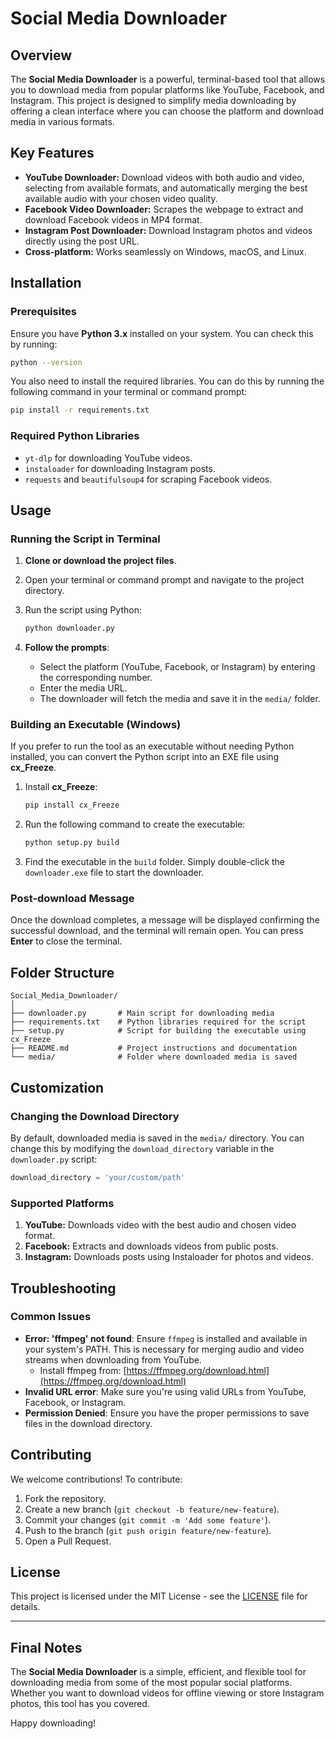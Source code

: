 # **Social Media Downloader**

## **Overview**

The **Social Media Downloader** is a powerful, terminal-based tool that allows you to download media from popular platforms like YouTube, Facebook, and Instagram. This project is designed to simplify media downloading by offering a clean interface where you can choose the platform and download media in various formats.

## **Key Features**

- **YouTube Downloader:** Download videos with both audio and video, selecting from available formats, and automatically merging the best available audio with your chosen video quality.
- **Facebook Video Downloader:** Scrapes the webpage to extract and download Facebook videos in MP4 format.
- **Instagram Post Downloader:** Download Instagram photos and videos directly using the post URL.
- **Cross-platform:** Works seamlessly on Windows, macOS, and Linux.

## **Installation**

### **Prerequisites**

Ensure you have **Python 3.x** installed on your system. You can check this by running:

```bash
python --version
```

You also need to install the required libraries. You can do this by running the following command in your terminal or command prompt:

```bash
pip install -r requirements.txt
```

### **Required Python Libraries**

- `yt-dlp` for downloading YouTube videos.
- `instaloader` for downloading Instagram posts.
- `requests` and `beautifulsoup4` for scraping Facebook videos.

## **Usage**

### **Running the Script in Terminal**

1. **Clone or download the project files**.
2. Open your terminal or command prompt and navigate to the project directory.
3. Run the script using Python:

    ```bash
    python downloader.py
    ```

4. **Follow the prompts**:
   - Select the platform (YouTube, Facebook, or Instagram) by entering the corresponding number.
   - Enter the media URL.
   - The downloader will fetch the media and save it in the `media/` folder.

### **Building an Executable (Windows)**

If you prefer to run the tool as an executable without needing Python installed, you can convert the Python script into an EXE file using **cx_Freeze**.

1. Install **cx_Freeze**:

    ```bash
    pip install cx_Freeze
    ```

2. Run the following command to create the executable:

    ```bash
    python setup.py build
    ```

3. Find the executable in the `build` folder. Simply double-click the `downloader.exe` file to start the downloader.

### **Post-download Message**

Once the download completes, a message will be displayed confirming the successful download, and the terminal will remain open. You can press **Enter** to close the terminal.

## **Folder Structure**

```plaintext
Social_Media_Downloader/
│
├── downloader.py       # Main script for downloading media
├── requirements.txt    # Python libraries required for the script
├── setup.py            # Script for building the executable using cx_Freeze
├── README.md           # Project instructions and documentation
└── media/              # Folder where downloaded media is saved
```

## **Customization**

### Changing the Download Directory

By default, downloaded media is saved in the `media/` directory. You can change this by modifying the `download_directory` variable in the `downloader.py` script:

```python
download_directory = 'your/custom/path'
```

### Supported Platforms

1. **YouTube:** Downloads video with the best audio and chosen video format.
2. **Facebook:** Extracts and downloads videos from public posts.
3. **Instagram:** Downloads posts using Instaloader for photos and videos.

## **Troubleshooting**

### Common Issues

- **Error: 'ffmpeg' not found**: Ensure `ffmpeg` is installed and available in your system's PATH. This is necessary for merging audio and video streams when downloading from YouTube.
  - Install ffmpeg from: [https://ffmpeg.org/download.html](https://ffmpeg.org/download.html)
- **Invalid URL error**: Make sure you're using valid URLs from YouTube, Facebook, or Instagram.
- **Permission Denied**: Ensure you have the proper permissions to save files in the download directory.

## **Contributing**

We welcome contributions! To contribute:

1. Fork the repository.
2. Create a new branch (`git checkout -b feature/new-feature`).
3. Commit your changes (`git commit -m 'Add some feature'`).
4. Push to the branch (`git push origin feature/new-feature`).
5. Open a Pull Request.

## **License**

This project is licensed under the MIT License - see the [LICENSE](LICENSE) file for details.

---

## **Final Notes**

The **Social Media Downloader** is a simple, efficient, and flexible tool for downloading media from some of the most popular social platforms. Whether you want to download videos for offline viewing or store Instagram photos, this tool has you covered.

Happy downloading!
